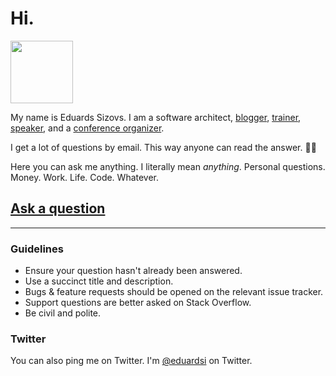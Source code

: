 # Hi.

<img src="https://sizovs.net/images/me.png" width="100px" />

My name is Eduards Sizovs. I am a software architect, [blogger](https://sizovs.net), [trainer](https://devchampions.com/training/the-principal-developer/), [speaker](https://dev.tube/@eduardsi), and a [conference organizer](https://devternity.com).

I get a lot of questions by email. This way anyone can read the answer. 👨‍💻

Here you can ask me anything. I literally mean *anything*. Personal questions. Money. Work. Life. Code. Whatever.

## [Ask a question](../../issues/new)



---

### Guidelines

- Ensure your question hasn't already been answered.
- Use a succinct title and description.
- Bugs & feature requests should be opened on the relevant issue tracker.
- Support questions are better asked on Stack Overflow.
- Be civil and polite.

### Twitter
You can also ping me on Twitter. I'm [@eduardsi](https://twitter/eduardsi) on Twitter.
